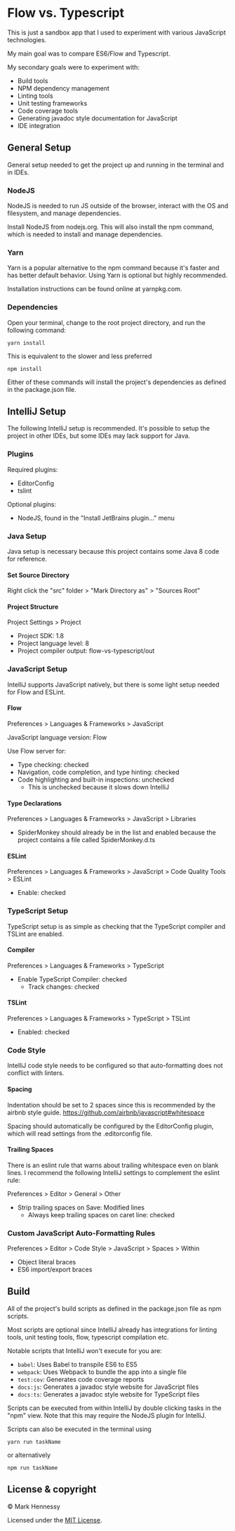 # Flow vs. Typescript
This is just a sandbox app that I used to experiment with various JavaScript technologies. 

My main goal was to compare ES6/Flow and Typescript.

My secondary goals were to experiment with:

* Build tools
* NPM dependency management
* Linting tools
* Unit testing frameworks
* Code coverage tools
* Generating javadoc style documentation for JavaScript
* IDE integration

## General Setup
General setup needed to get the project up and running in the terminal and in IDEs.

### NodeJS
NodeJS is needed to run JS outside of the browser, interact with the OS and filesystem, and manage dependencies.

Install NodeJS from nodejs.org.
This will also install the npm command, which is needed to install and manage dependencies.

### Yarn
Yarn is a popular alternative to the npm command because it's faster and has better default behavior.
Using Yarn is optional but highly recommended.

Installation instructions can be found online at yarnpkg.com.

### Dependencies
Open your terminal, change to the root project directory, and run the following command:
```
yarn install
```
This is equivalent to the slower and less preferred
```
npm install
```
Either of these commands will install the project's dependencies as defined in the package.json file.

## IntelliJ Setup
The following IntelliJ setup is recommended. It's possible to setup the project in other IDEs,
but some IDEs may lack support for Java.

### Plugins
Required plugins:
* EditorConfig
* tslint

Optional plugins:
* NodeJS, found in the "Install JetBrains plugin..." menu

### Java Setup
Java setup is necessary because this project contains some Java 8 code for reference.

#### Set Source Directory
Right click the "src" folder > "Mark Directory as" > "Sources Root"

#### Project Structure
Project Settings > Project
* Project SDK: 1.8
* Project language level: 8
* Project compiler output: flow-vs-typescript/out

### JavaScript Setup
IntelliJ supports JavaScript natively, but there is some light setup needed for Flow and ESLint.

#### Flow
Preferences > Languages & Frameworks > JavaScript

JavaScript language version: Flow

Use Flow server for:
* Type checking: checked
* Navigation, code completion, and type hinting: checked
* Code highlighting and built-in inspections: unchecked
  * This is unchecked because it slows down IntelliJ

#### Type Declarations
Preferences > Languages & Frameworks > JavaScript > Libraries
* SpiderMonkey should already be in the list and enabled because
the project contains a file called SpiderMonkey.d.ts

#### ESLint
Preferences > Languages & Frameworks > JavaScript > Code Quality Tools > ESLint
* Enable: checked

### TypeScript Setup
TypeScript setup is as simple as checking that the TypeScript compiler and TSLint are enabled.

#### Compiler
Preferences > Languages & Frameworks > TypeScript
* Enable TypeScript Compiler: checked
  * Track changes: checked

#### TSLint
Preferences > Languages & Frameworks > TypeScript > TSLint
* Enabled: checked

### Code Style
IntelliJ code style needs to be configured so that auto-formatting does not conflict with linters.

#### Spacing
Indentation should be set to 2 spaces since this is recommended by the airbnb style guide.
https://github.com/airbnb/javascript#whitespace

Spacing should automatically be configured by the EditorConfig plugin, 
which will read settings from the .editorconfig file.

#### Trailing Spaces
There is an eslint rule that warns about trailing whitespace even on blank lines. 
I recommend the following IntelliJ settings to complement the eslint rule:

Preferences > Editor > General > Other
* Strip trailing spaces on Save: Modified lines
  * Always keep trailing spaces on caret line: checked

### Custom JavaScript Auto-Formatting Rules
Preferences > Editor > Code Style > JavaScript > Spaces > Within
* Object literal braces
* ES6 import/export braces

## Build
All of the project's build scripts as defined in the package.json file as npm scripts.

Most scripts are optional since IntelliJ already has integrations for linting tools, unit testing tools, 
flow, typescript compilation etc.

Notable scripts that IntelliJ won't execute for you are:
* `babel`: Uses Babel to transpile ES6 to ES5
* `webpack`: Uses Webpack to bundle the app into a single file
* `test:cov`: Generates code coverage reports
* `docs:js`: Generates a javadoc style website for JavaScript files
* `docs:ts`: Generates a javadoc style website for TypeScript files

Scripts can be executed from within IntelliJ by double clicking tasks in the "npm" view.
Note that this may require the NodeJS plugin for IntelliJ.

Scripts can also be executed in the terminal using
```
yarn run taskName
```
or alternatively
```
npm run taskName
```

## License & copyright
© Mark Hennessy

Licensed under the [MIT License](LICENSE).
